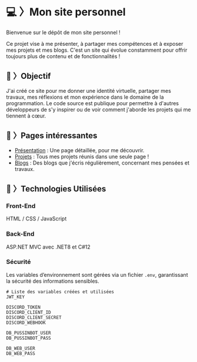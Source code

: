 ﻿# 💻 〉Mon site personnel

Bienvenue sur le dépôt de mon site personnel !

Ce projet vise à me présenter, à partager mes compétences et à exposer mes projets et mes blogs. C'est un site qui évolue constamment pour offrir toujours plus de
contenu et de fonctionnalités !

## 🎯 〉Objectif

J'ai créé ce site pour me donner une identité virtuelle, partager mes travaux, mes réflexions et mon expérience dans le domaine de la programmation. Le code source
est publique pour permettre à d'autres développeurs de s'y inspirer ou de voir comment j'aborde les projets qui me tiennent à cœur.

## 🚀 〉Pages intéressantes

- [Présentation](https://sinafproduction.xyz/#show) : Une page détaillée, pour me découvrir.
- [Projets](https://sinafproduction.xyz/projects) : Tous mes projets réunis dans une seule page !
- [Blogs](https://sinafproduction.xyz/blogs) : Des blogs que j'écris régulièrement, concernant mes pensées et travaux.

## 📖 〉Technologies Utilisées

### Front-End

HTML / CSS / JavaScript

### Back-End

ASP.NET MVC avec .NET8 et C#12

### Sécurité

Les variables d’environnement sont gérées via un fichier `.env`, garantissant la sécurité des informations sensibles.

```env
# Liste des variables créées et utilisées
JWT_KEY

DISCORD_TOKEN
DISCORD_CLIENT_ID
DISCORD_CLIENT_SECRET
DISCORD_WEBHOOK

DB_PUSSINBOT_USER
DB_PUSSINBOT_PASS

DB_WEB_USER
DB_WEB_PASS
```